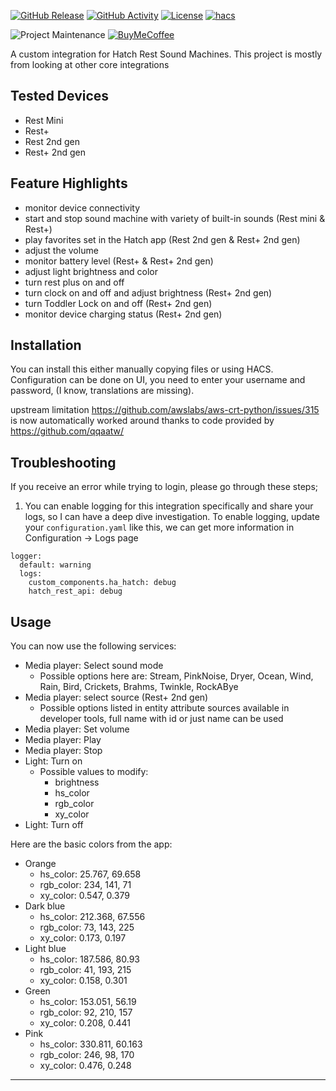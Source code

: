 [![GitHub Release][releases-shield]][releases]
[![GitHub Activity][commits-shield]][commits]
[![License][license-shield]](LICENSE)
[![hacs][hacsbadge]][hacs]

![Project Maintenance][maintenance-shield]
[![BuyMeCoffee][buymecoffeebadge]][buymecoffee]

A custom integration for Hatch Rest Sound Machines. This project is mostly from looking at other core integrations

## Tested Devices ##
- Rest Mini
- Rest+
- Rest 2nd gen
- Rest+ 2nd gen


## Feature Highlights ##
- monitor device connectivity
- start and stop sound machine with variety of built-in sounds (Rest mini & Rest+)
- play favorites set in the Hatch app (Rest 2nd gen & Rest+ 2nd gen)
- adjust the volume
- monitor battery level (Rest+ & Rest+ 2nd gen)
- adjust light brightness and color
- turn rest plus on and off
- turn clock on and off and adjust brightness (Rest+ 2nd gen) 
- turn Toddler Lock on and off (Rest+ 2nd gen) 
- monitor device charging status (Rest+ 2nd gen)

## Installation ##
You can install this either manually copying files or using HACS. Configuration can be done on UI, you need to enter your username and password, (I know, translations are missing). 

upstream limitation https://github.com/awslabs/aws-crt-python/issues/315 is now automatically worked around thanks to code provided by https://github.com/qqaatw/

## Troubleshooting ##
If you receive an error while trying to login, please go through these steps;
1. You can enable logging for this integration specifically and share your logs, so I can have a deep dive investigation. To enable logging, update your `configuration.yaml` like this, we can get more information in Configuration -> Logs page
```
logger:
  default: warning
  logs:
    custom_components.ha_hatch: debug
    hatch_rest_api: debug
```

## Usage ##
You can now use the following services:
* Media player: Select sound mode
  * Possible options here are: Stream, PinkNoise, Dryer, Ocean, Wind, Rain, Bird, Crickets, Brahms, Twinkle, RockABye
* Media player: select source (Rest+ 2nd gen)
  * Possible options listed in entity attribute sources available in developer tools, full name with id or just name can be used
* Media player: Set volume
* Media player: Play
* Media player: Stop
* Light: Turn on
  * Possible values to modify:
    * brightness
    * hs_color
    * rgb_color
    * xy_color
* Light: Turn off

Here are the basic colors from the app:
* Orange
  * hs_color: 25.767, 69.658
  * rgb_color: 234, 141, 71
  * xy_color: 0.547, 0.379
* Dark blue
  * hs_color: 212.368, 67.556
  * rgb_color: 73, 143, 225
  * xy_color: 0.173, 0.197
* Light blue
  * hs_color: 187.586, 80.93
  * rgb_color: 41, 193, 215
  * xy_color: 0.158, 0.301
* Green
  * hs_color: 153.051, 56.19
  * rgb_color: 92, 210, 157
  * xy_color: 0.208, 0.441
* Pink
  * hs_color: 330.811, 60.163
  * rgb_color: 246, 98, 170
  * xy_color: 0.476, 0.248

***

[ha_hatch]: https://github.com/dahlb/ha_hatch
[commits-shield]: https://img.shields.io/github/commit-activity/y/dahlb/ha_hatch.svg?style=for-the-badge
[commits]: https://github.com/dahlb/ha_hatch/commits/main
[hacs]: https://github.com/hacs/integration
[hacsbadge]: https://img.shields.io/badge/HACS-Default-41BDF5.svg?style=for-the-badge
[forum]: https://community.home-assistant.io/
[license-shield]: https://img.shields.io/github/license/dahlb/ha_hatch.svg?style=for-the-badge
[maintenance-shield]: https://img.shields.io/badge/maintainer-Bren%20Dahl%20%40dahlb-blue.svg?style=for-the-badge
[releases-shield]: https://img.shields.io/github/release/dahlb/ha_hatch.svg?style=for-the-badge
[releases]: https://github.com/dahlb/ha_hatch/releases
[buymecoffee]: https://www.buymeacoffee.com/dahlb
[buymecoffeebadge]: https://img.shields.io/badge/buy%20me%20a%20coffee-donate-yellow.svg?style=for-the-badge

